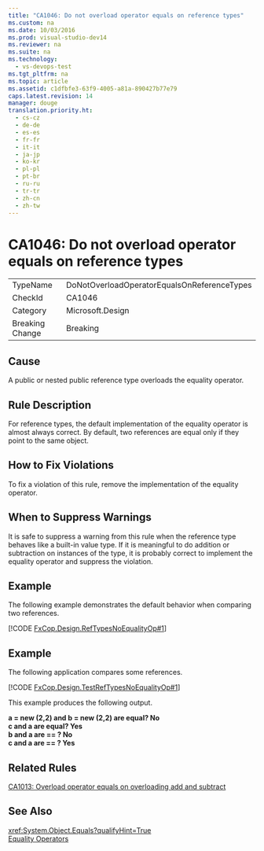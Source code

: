 ```yaml
---
title: "CA1046: Do not overload operator equals on reference types"
ms.custom: na
ms.date: 10/03/2016
ms.prod: visual-studio-dev14
ms.reviewer: na
ms.suite: na
ms.technology: 
  - vs-devops-test
ms.tgt_pltfrm: na
ms.topic: article
ms.assetid: c1dfbfe3-63f9-4005-a81a-890427b77e79
caps.latest.revision: 14
manager: douge
translation.priority.ht: 
  - cs-cz
  - de-de
  - es-es
  - fr-fr
  - it-it
  - ja-jp
  - ko-kr
  - pl-pl
  - pt-br
  - ru-ru
  - tr-tr
  - zh-cn
  - zh-tw
---
```

# CA1046: Do not overload operator equals on reference types
|||  
|-|-|  
|TypeName|DoNotOverloadOperatorEqualsOnReferenceTypes|  
|CheckId|CA1046|  
|Category|Microsoft.Design|  
|Breaking Change|Breaking|  
  
## Cause  
 A public or nested public reference type overloads the equality operator.  
  
## Rule Description  
 For reference types, the default implementation of the equality operator is almost always correct. By default, two references are equal only if they point to the same object.  
  
## How to Fix Violations  
 To fix a violation of this rule, remove the implementation of the equality operator.  
  
## When to Suppress Warnings  
 It is safe to suppress a warning from this rule when the reference type behaves like a built-in value type. If it is meaningful to do addition or subtraction on instances of the type, it is probably correct to implement the equality operator and suppress the violation.  
  
## Example  
 The following example demonstrates the default behavior when comparing two references.  
  
 [!CODE [FxCop.Design.RefTypesNoEqualityOp#1](../CodeSnippet/VS_Snippets_CodeAnalysis/FxCop.Design.RefTypesNoEqualityOp#1)]  
  
## Example  
 The following application compares some references.  
  
 [!CODE [FxCop.Design.TestRefTypesNoEqualityOp#1](../CodeSnippet/VS_Snippets_CodeAnalysis/FxCop.Design.TestRefTypesNoEqualityOp#1)]  
  
 This example produces the following output.  
  
 **a = new (2,2) and b = new (2,2) are equal? No**  
**c and a are equal? Yes**  
**b and a are == ? No**  
**c and a are == ? Yes**   
## Related Rules  
 [CA1013: Overload operator equals on overloading add and subtract](../VS_IDE/CA1013--Overload-operator-equals-on-overloading-add-and-subtract.md)  
  
## See Also  
 <xref:System.Object.Equals?qualifyHint=True>   
 [Equality Operators](../Topic/Equality%20Operators.md)